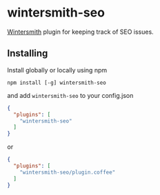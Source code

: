 # wintersmith-seo

[Wintersmith](https://github.com/jnordberg/wintersmith) plugin for keeping track of SEO issues.

## Installing

Install globally or locally using npm

```
npm install [-g] wintersmith-seo
```

and add `wintersmith-seo` to your config.json

```json
{
  "plugins": [
    "wintersmith-seo"
  ]
}
```

or

```json
{
  "plugins": [
    "wintersmith-seo/plugin.coffee"
  ]
}
```
